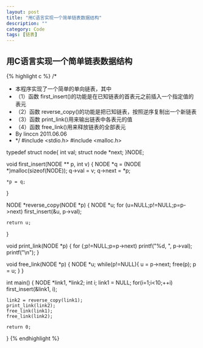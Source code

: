 ```yaml
---
layout: post
title: "用C语言实现一个简单链表数据结构"
description: ""
category: Code
tags: [链表]
---
```

## 用C语言实现一个简单链表数据结构

{% highlight c %}
/*
*  本程序实现了一个简单的单向链表，其中
*  （1）函数 first_insert()的功能是在已知链表的首表元之前插入一个指定值的表元
*  （2）函数 reverse_copy()的功能是把已知链表，按照逆序复制出一个新链表
*  （3）函数 print_link()用来输出链表中各表元的值
*  （4）函数 free_link()用来释放链表的全部表元
*   By linccn 2011.06.06
* */
#include <stdio.h>
#include <malloc.h>

typedef struct node{
    int val;
    struct node *next;
}NODE;

void first_insert(NODE ** p, int v)
{
    NODE *q = (NODE *)malloc(sizeof(NODE));
    q->val = v;
    q->next = *p;

    *p = q;
}

NODE *reverse_copy(NODE *p)
{
    NODE *u;
    for (u=NULL;p!=NULL;p=p->next)
        first_insert(&u, p->val);

    return u;
}

void print_link(NODE *p)
{
    for (;p!=NULL;p=p->next)
        printf("%d, ", p->val);
    printf("\n");
}

void free_link(NODE *p)
{
    NODE *u;
    while(p!=NULL){
        u = p->next;
        free(p);
        p = u;
    }
}

int main()
{
    NODE *link1, *link2;
    int i;
    link1 = NULL;
    for(i=1;i<10;++i)
        first_insert(&link1, i);

    link2 = reverse_copy(link1);
    print_link(link2);
    free_link(link1);
    free_link(link2);

    return 0;
}
{% endhighlight %}
